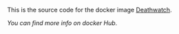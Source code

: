 This is the source code for the docker image [Deathwatch](https://hub.docker.com/r/dokeraj/deathwatch).

*You can find more info on docker Hub*.